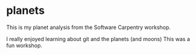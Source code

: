 # planets
This is my planet analysis from the Software Carpentry workshop.

I really enjoyed learning about git and the planets (and moons)
This was a fun workshop.

